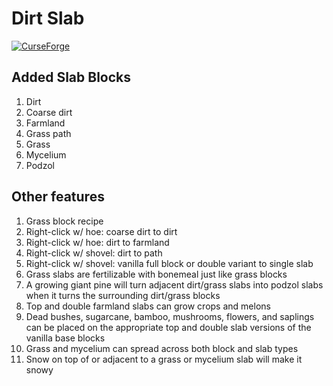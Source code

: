 # Dirt Slab

[![CurseForge](http://cf.way2muchnoise.eu/full_380356_downloads.svg)](https://www.curseforge.com/minecraft/mc-mods/dirt-slab)

## Added Slab Blocks

1. Dirt
1. Coarse dirt
1. Farmland
1. Grass path
1. Grass
1. Mycelium
1. Podzol

## Other features

1. Grass block recipe
1. Right-click w/ hoe: coarse dirt to dirt
1. Right-click w/ hoe: dirt to farmland
1. Right-click w/ shovel: dirt to path
1. Right-click w/ shovel: vanilla full block or double variant to single slab
1. Grass slabs are fertilizable with bonemeal just like grass blocks
1. A growing giant pine will turn adjacent dirt/grass slabs into podzol slabs when it turns the surrounding dirt/grass blocks
1. Top and double farmland slabs can grow crops and melons
1. Dead bushes, sugarcane, bamboo, mushrooms, flowers, and saplings can be placed on the appropriate top and double slab versions of the vanilla base blocks
1. Grass and mycelium can spread across both block and slab types
1. Snow on top of or adjacent to a grass or mycelium slab will make it snowy